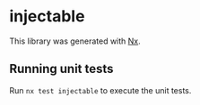 # injectable

This library was generated with [Nx](https://nx.dev).

## Running unit tests

Run `nx test injectable` to execute the unit tests.
